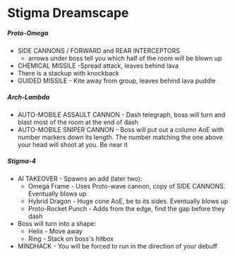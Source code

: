 # Stigma Dreamscape

##### Proto-Omega

- SIDE CANNONS / FORWARD and REAR INTERCEPTORS
  - arrows under boss tell you which half of the room will be blown up
- CHEMICAL MISSILE -Spread attack, leaves behind lava
- There is a stackup with knockback
- GUIDED MISSILE - Kite away from group, leaves behind lava puddle

##### Arch-Lambda

- AUTO-MOBILE ASSAULT CANNON - Dash telegraph, boss will turn and blast most of the room at the end of dash
- AUTO-MOBILE SNIPER CANNON - Boss will put out a column AoE with number markers down its length. The number matching the one above your head will shoot at you. Be near it

##### Stigma-4

- AI TAKEOVER - Spawns an add (later two):
  - Omega Frame - Uses Proto-wave cannon, copy of SIDE CANNONS. Eventually blows up
  - Hybrid Dragon - Huge cone AoE, be to its sides. Eventually blows up
  - Proto-Rocket Punch - Adds from the edge, find the gap before they dash
- Boss will turn into a shape:
  - Helix - Move away
  - Ring - Stack on boss's hitbox
- MINDHACK - You will be forced to run in the direction of your debuff
